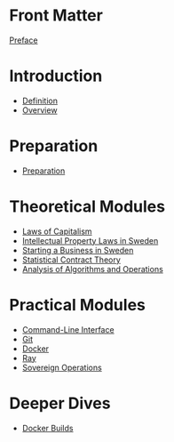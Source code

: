 # Front Matter

[Preface](./preface.md)

# Introduction

* [Definition](./definition.md)
* [Overview](./overview.md)

# Preparation

* [Preparation](./preparation.md)

# Theoretical Modules

* [Laws of Capitalism](./lawsOfCapitalism.md)
* [Intellectual Property Laws in Sweden](./ipLawsInSweden.md)
* [Starting a Business in Sweden](./businessInSweden.md)
* [Statistical Contract Theory](./statisticalContractTheory.md)
* [Analysis of Algorithms and Operations](./AoA_DPRAM.md)

# Practical Modules 

* [Command-Line Interface](./cli.md)
* [Git](./git.md)
* [Docker](./docker.md)
* [Ray](./ray.md)
* [Sovereign Operations](sovops.md)

<!---
--->
 # Deeper Dives

* [Docker Builds](./docker-ray-dev.md)

<!--


### THM.3

-->

